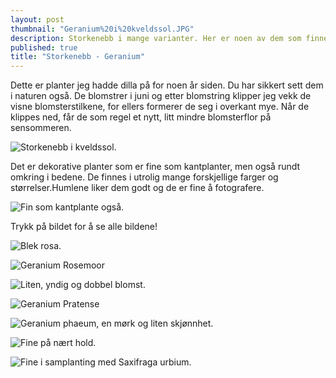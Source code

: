 ```yaml
---
layout: post
thumbnail: "Geranium%20i%20kveldssol.JPG"
description: Storkenebb i mange varianter. Her er noen av dem som finnes i min hage.
published: true
title: "Storkenebb - Geranium"
---
```










Dette er planter jeg hadde dilla på for noen år siden. Du har sikkert sett dem i naturen også. De blomstrer i juni og etter blomstring klipper jeg vekk de visne blomsterstilkene, for ellers formerer de seg i overkant mye. Når de klippes ned, får de som regel et nytt, litt mindre blomsterflor på sensommeren.

![Storkenebb i kveldssol.]({{site.baseurl}}/assets/img/Geranium%20i%20kveldssol.JPG)

<!--more-->

Det er dekorative planter som er fine som kantplanter, men også rundt omkring i bedene. De finnes i utrolig mange forskjellige farger og størrelser.Humlene liker dem godt og de er fine å fotografere. 

![Fin som kantplante også.]({{site.baseurl}}/assets/img/Geranium%20cantabrigiense%20'Cambridge'%2C.JPG)

Trykk på bildet for å se alle bildene!

![Blek rosa.]({{site.baseurl}}/assets/img/Geranium%20himalayense%20'Derrick%20Cook'.JPG)

![Geranium Rosemoor]({{site.baseurl}}/assets/img/Geranium%20magnificum%20'Rosemoor'.JPG)

![Liten, yndig og dobbel blomst.]({{site.baseurl}}/assets/img/Geranium%20himalayense%20'Plenum'%20.JPG)

![Geranium Pratense]({{site.baseurl}}/assets/img/Geranium%20Pratense.JPG)

![Geranium phaeum, en mørk og liten skjønnhet.]({{site.baseurl}}/assets/img/Geranium%20phaeum.JPG)

![Fine på nært hold.]({{site.baseurl}}/assets/img/Tett%20p%C3%A5.JPG)

![Fine i samplanting med Saxifraga urbium.]({{site.baseurl}}/assets/img/Ukjent%20Geranium.JPG)





